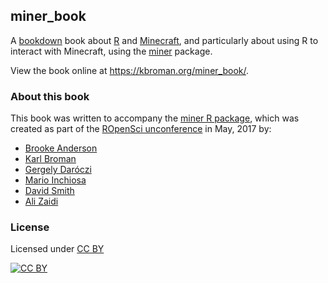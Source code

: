 ## miner_book

A [bookdown](https://bookdown.org/) book about
[R](https://www.r-project.org) and [Minecraft](https://minecraft.net),
and particularly about using R to interact with Minecraft, using the
[miner](https://github.com/kbroman/miner) package.

View the book online at <https://kbroman.org/miner_book/>.

### About this book

This book was written to accompany the
[miner R package](https://github.com/kbroman/miner), which was
created as part of the
[ROpenSci unconference](http://unconf17.ropensci.org/) in May, 2017
by:

* [Brooke Anderson](https://github.com/geanders)
* [Karl Broman](https://github.com/kbroman)
* [Gergely Daróczi](https://github.com/daroczig)
* [Mario Inchiosa](https://github.com/inchiosa)
* [David Smith](https://github.com/revodavid)
* [Ali Zaidi](https://github.com/akzaidi)


### License

Licensed under [CC BY](https://creativecommons.org/licenses/by/4.0/)

[![CC BY](http://i.creativecommons.org/l/by/4.0/88x31.png)](http://creativecommons.org/licenses/by/4.0/)
